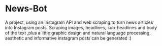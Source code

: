 # News-Bot
A project, using an Instagram API and web scraping to turn news articles into Instagram posts. Scraping images, headlines, sub-headlines and body of the text ,plus a little graphic design and natural language processing, aesthetic and informative instagram posts can be generated :) 
